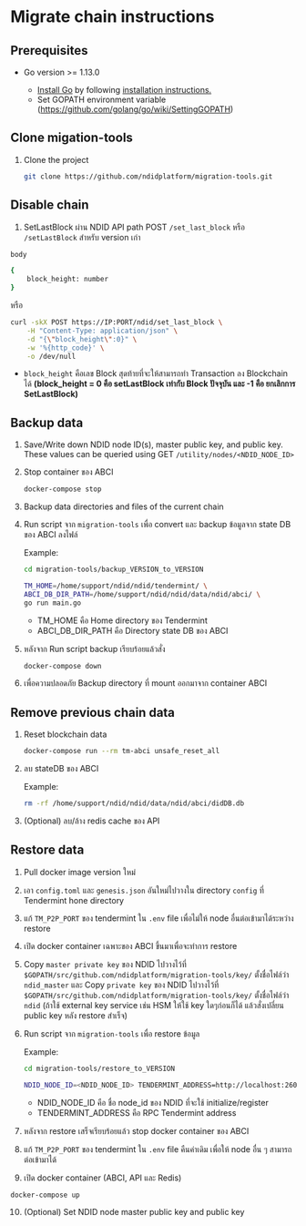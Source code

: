 # Migrate chain instructions

## Prerequisites

- Go version >= 1.13.0

  - [Install Go](https://golang.org/dl/) by following [installation instructions.](https://golang.org/doc/install)
  - Set GOPATH environment variable (https://github.com/golang/go/wiki/SettingGOPATH)

## Clone migation-tools

1. Clone the project

   ```sh
   git clone https://github.com/ndidplatform/migration-tools.git
   ```

## Disable chain

1. SetLastBlock ผ่าน NDID API path POST `/set_last_block` หรือ `/setLastBlock` สำหรับ version เก่า

```sh
body

{
    block_height: number
}
```

หรือ

```sh
curl -skX POST https://IP:PORT/ndid/set_last_block \
    -H "Content-Type: application/json" \
    -d "{\"block_height\":0}" \
    -w '%{http_code}' \
    -o /dev/null
```

- `block_height` คือเลข Block สุดท้ายที่จะให้สามารถทำ Transaction ลง Blockchain ได้ **(block_height = 0 คือ setLastBlock เท่ากับ Block ปัจจุบัน และ -1 คือ ยกเลิกการ SetLastBlock)**

## Backup data

1. Save/Write down NDID node ID(s), master public key, and public key. These values can be queried using GET `/utility/nodes/<NDID_NODE_ID>`

2. Stop container ของ ABCI

   ```sh
   docker-compose stop
   ```

3. Backup data directories and files of the current chain

4. Run script จาก `migration-tools` เพื่อ convert และ backup ข้อมูลจาก state DB ของ ABCI ลงไฟล์

   Example:

   ```sh
   cd migration-tools/backup_VERSION_to_VERSION

   TM_HOME=/home/support/ndid/ndid/tendermint/ \
   ABCI_DB_DIR_PATH=/home/support/ndid/ndid/data/ndid/abci/ \
   go run main.go
   ```

   - TM_HOME คือ Home directory ของ Tendermint
   - ABCI_DB_DIR_PATH คือ Directory state DB ของ ABCI

5. หลังจาก Run script backup เรียบร้อยแล้วสั่ง

   ```sh
   docker-compose down
   ```

6. เพื่อความปลอดภัย Backup directory ที่ mount ออกมาจาก container ABCI

## Remove previous chain data

1. Reset blockchain data

   ```sh
   docker-compose run --rm tm-abci unsafe_reset_all
   ```

2. ลบ stateDB ของ ABCI

   Example:

   ```sh
   rm -rf /home/support/ndid/ndid/data/ndid/abci/didDB.db
   ```

3. (Optional) ลบ/ล้าง redis cache ของ API

## Restore data

1. Pull docker image version ใหม่

2. เอา `config.toml` และ `genesis.json` อันใหม่ไปวางใน directory `config` ที่ Tendermint hone directory

3. แก้ `TM_P2P_PORT` ของ tendermint ใน `.env` file เพื่อไม่ให้ node อื่นต่อเข้ามาได้ระหว่าง restore

4. เปิด docker container เฉพาะของ ABCI ขึ้นมาเพื่อจะทำการ restore

5. Copy `master private key` ของ NDID ไปวางไว้ที่ `$GOPATH/src/github.com/ndidplatform/migration-tools/key/` ตั้งชื่อไฟล์ว่า `ndid_master` และ Copy `private key` ของ NDID ไปวางไว้ที่ `$GOPATH/src/github.com/ndidplatform/migration-tools/key/` ตั้งชื่อไฟล์ว่า `ndid` (ถ้าใช้ external key service เช่น HSM ให้ใช้ key ใดๆก่อนก็ได้ แล้วสั่งเปลี่ยน public key หลัง restore สำเร็จ)

6. Run script จาก `migration-tools` เพื่อ restore ข้อมูล

   Example:

   ```sh
   cd migration-tools/restore_to_VERSION

   NDID_NODE_ID=<NDID_NODE_ID> TENDERMINT_ADDRESS=http://localhost:26000 go run main.go
   ```

   - NDID_NODE_ID คือ ชื่อ node_id ของ NDID ที่จะใช้ initialize/register
   - TENDERMINT_ADDRESS คือ RPC Tendermint address

7. หลังจาก restore เสร็จเรียบร้อยแล้ว stop docker container ของ ABCI

8. แก้ `TM_P2P_PORT` ของ tendermint ใน `.env` file คืนค่าเดิม เพื่อให้ node อื่น ๆ สามารถต่อเข้ามาได้

9. เปิด docker container (ABCI, API และ Redis)

```sh
docker-compose up
```

10. (Optional) Set NDID node master public key and public key
